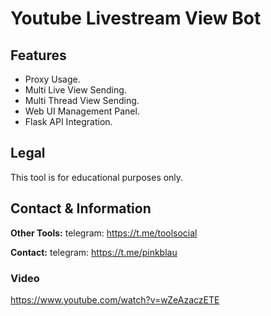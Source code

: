 # Youtube Livestream View Bot


## Features
- Proxy Usage.
- Multi Live View Sending.
- Multi Thread View Sending.
- Web UI Management Panel.
- Flask API Integration.




## Legal
This tool is for educational purposes only.

## Contact & Information
**Other Tools:** telegram: https://t.me/toolsocial

**Contact:** telegram: https://t.me/pinkblau

### Video

https://www.youtube.com/watch?v=wZeAzaczETE
